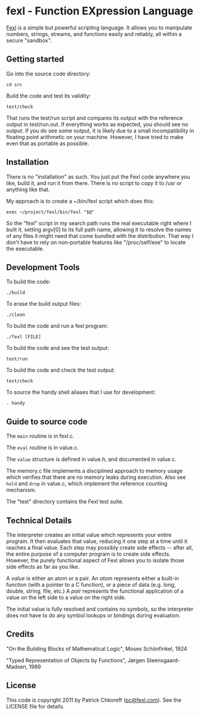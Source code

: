 fexl - Function EXpression Language
===================================

[Fexl](http://fexl.com) is a simple but powerful scripting language.  It allows
you to manipulate numbers, strings, streams, and functions easily and reliably,
all within a secure "sandbox".

Getting started
---------------

Go into the source code directory:

	cd src

Build the code and test its validity:

	test/check

That runs the test/run script and compares its output with the reference output
in test/run.out.  If everything works as expected, you should see no output.
If you do see some output, it is likely due to a small incompatibility in
floating point arithmetic on your machine.  However, I have tried to make even
that as portable as possible.

Installation
------------

There is no "installation" as such.  You just put the Fexl code anywhere you
like, build it, and run it from there.  There is no script to copy it to /usr
or anything like that.

My approach is to create a ~/bin/fexl script which does this:

	exec ~/project/fexl/bin/fexl "$@"

So the "fexl" script in my search path runs the real executable right where I
built it, setting argv[0] to its full path name, allowing it to resolve the
names of any files it might need that come bundled with the distribution.  That
way I don't have to rely on non-portable features like "/proc/self/exe" to
locate the executable.

Development Tools
-----------------

To build the code:

	./build

To erase the build output files:

	./clean

To build the code and run a fexl program:

	./fexl [FILE]

To build the code and see the test output:

	test/run

To build the code and check the test output:

	test/check

To source the handy shell aliases that I use for development:

	. handy

Guide to source code
--------------------

The `main` routine is in fexl.c.

The `eval` routine is in value.c.

The `value` structure is defined in value.h, and documented in value.c.

The memory.c file implements a disciplined approach to memory usage which
verifies that there are no memory leaks during execution.  Also see `hold`
and `drop` in value.c, which implement the reference counting mechanism.

The "test" directory contains the Fexl test suite.

Technical Details
-----------------

The interpreter creates an initial value which represents your entire program.
It then evaluates that value, reducing it one step at a time until it reaches a
final value.  Each step may possibly create side effects -- after all, the
entire purpose of a computer program is to create side effects.  However, the
purely functional aspect of Fexl allows you to isolate those side effects as
far as you like.

A *value* is either an atom or a pair.  An *atom* represents either a built-in
function (with a pointer to a C function), or a piece of data (e.g. long,
double, string, file, etc.)  A *pair* represents the functional application of
a value on the left side to a value on the right side.

The initial value is fully resolved and contains no symbols, so the interpreter
does not have to do any symbol lookups or bindings during evaluation.

Credits
-------

"On the Building Blocks of Mathematical Logic", Moses Schönfinkel, 1924

"Typed Representation of Objects by Functions", Jørgen Steensgaard-Madsen, 1989

License
-------
This code is copyright 2011 by Patrick Chkoreff (pc@fexl.com).
See the LICENSE file for details.
